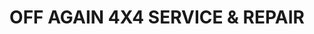 ---
title: "OFF AGAIN 4X4 SERVICE & REPAIR"
url: /farmington/off-again-4x4-service-and-repair/
shop: car repair
---